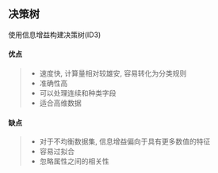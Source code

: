## 决策树

使用信息增益构建决策树(ID3)

#### 优点
> - 速度快, 计算量相对较雄安, 容易转化为分类规则
> - 准确性高
> - 可以处理连续和种类字段
> - 适合高维数据


#### 缺点
> - 对于不均衡数据集, 信息增益偏向于具有更多数值的特征
> - 容易过拟合
> - 忽略属性之间的相关性
